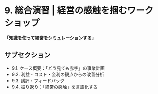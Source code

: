 # 9. 総合演習 | 経営の感触を掴むワークショップ

**「知識を使って経営をシミュレーションする」**

## サブセクション

- 9.1. ケース概要：「どう見ても赤字」の事業計画
- 9.2. 利益・コスト・金利の観点からの改善分析
- 9.3. 講評・フィードバック
- 9.4. 振り返り：「経営の感触」を言語化する
